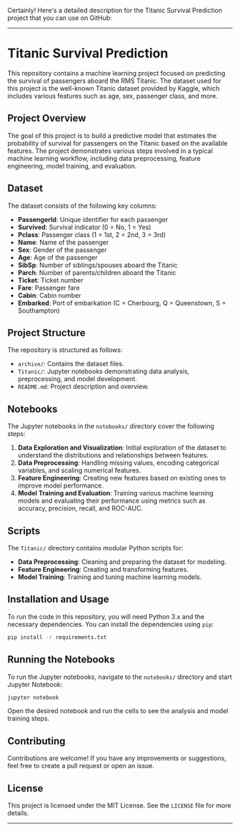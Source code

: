 Certainly! Here's a detailed description for the Titanic Survival Prediction project that you can use on GitHub:

---

# Titanic Survival Prediction

This repository contains a machine learning project focused on predicting the survival of passengers aboard the RMS Titanic. The dataset used for this project is the well-known Titanic dataset provided by Kaggle, which includes various features such as age, sex, passenger class, and more.

## Project Overview

The goal of this project is to build a predictive model that estimates the probability of survival for passengers on the Titanic based on the available features. The project demonstrates various steps involved in a typical machine learning workflow, including data preprocessing, feature engineering, model training, and evaluation.

## Dataset

The dataset consists of the following key columns:

- **PassengerId**: Unique identifier for each passenger
- **Survived**: Survival indicator (0 = No, 1 = Yes)
- **Pclass**: Passenger class (1 = 1st, 2 = 2nd, 3 = 3rd)
- **Name**: Name of the passenger
- **Sex**: Gender of the passenger
- **Age**: Age of the passenger
- **SibSp**: Number of siblings/spouses aboard the Titanic
- **Parch**: Number of parents/children aboard the Titanic
- **Ticket**: Ticket number
- **Fare**: Passenger fare
- **Cabin**: Cabin number
- **Embarked**: Port of embarkation (C = Cherbourg, Q = Queenstown, S = Southampton)

## Project Structure

The repository is structured as follows:

- `archive/`: Contains the dataset files.
- `Titanic/`: Jupyter notebooks demonstrating data analysis, preprocessing, and model development.
- `README.md`: Project description and overview.

## Notebooks

The Jupyter notebooks in the `notebooks/` directory cover the following steps:

1. **Data Exploration and Visualization**: Initial exploration of the dataset to understand the distributions and relationships between features.
2. **Data Preprocessing**: Handling missing values, encoding categorical variables, and scaling numerical features.
3. **Feature Engineering**: Creating new features based on existing ones to improve model performance.
4. **Model Training and Evaluation**: Training various machine learning models and evaluating their performance using metrics such as accuracy, precision, recall, and ROC-AUC.

## Scripts

The `Titanic/` directory contains modular Python scripts for:

- **Data Preprocessing**: Cleaning and preparing the dataset for modeling.
- **Feature Engineering**: Creating and transforming features.
- **Model Training**: Training and tuning machine learning models.

## Installation and Usage

To run the code in this repository, you will need Python 3.x and the necessary dependencies. You can install the dependencies using `pip`:

```bash
pip install -r requirements.txt
```

## Running the Notebooks

To run the Jupyter notebooks, navigate to the `notebooks/` directory and start Jupyter Notebook:

```bash
jupyter notebook
```

Open the desired notebook and run the cells to see the analysis and model training steps.

## Contributing

Contributions are welcome! If you have any improvements or suggestions, feel free to create a pull request or open an issue.

## License

This project is licensed under the MIT License. See the `LICENSE` file for more details.

---

